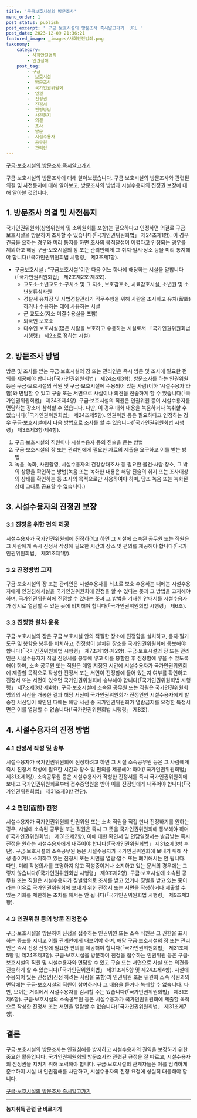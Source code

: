 ```yaml
---
title: '구금보호시설의 방문조사'
menu_order: 1
post_status: publish
post_excerpt: ' 구금 보호시설의 방문조사 즉시알고가기  URL '
post_date: 2023-12-09 21:36:21
featured_image: _images/사회안전범죄.png
taxonomy:
    category:
        - 사회안전범죄
        - 인권침해
    post_tag:
        - 구금
        -  보호시설
        -  방문조사
        -  국가인권위원회
        -  인권
        -  진정권
        -  진정서
        -  진정방법
        -  사전통지
        -  의결
        -  조사
        -  방문
        -  시설수용자
        -  공무원
        -  관리인
---
```



[구금·보호시설의 방문조사 즉시알고가기](URL)

구금·보호시설의 방문조사에 대해 알아보겠습니다. 구금·보호시설의 방문조사와 관련된 의결 및 사전통지에 대해 알아보고, 방문조사의 방법과 시설수용자의 진정권 보장에 대해 알아볼 것입니다.

## 1. 방문조사 의결 및 사전통지

국가인권위원회(상임위원회 및 소위원회를 포함)는 필요하다고 인정하면 의결로 구금·보호시설을 방문하여 조사할 수 있습니다(「국가인권위원회법」 제24조제1항). 이 경우 긴급을 요하는 경우와 미리 통지를 하면 조사의 목적달성이 어렵다고 인정되는 경우를 제외하고 해당 구금·보호시설의 장 또는 관리인에게 그 취지·일시·장소 등을 미리 통지해야 합니다(「국가인권위원회법 시행령」 제3조제1항).

- 구금보호시설 : “구금보호시설”이란 다음 어느 하나에 해당하는 시설을 말합니다(「국가인권위원회법」 제2조제2호·제3호).
  - 교도소·소년교도소·구치소 및 그 지소, 보호감호소, 치료감호시설, 소년원 및 소년분류심사원
  - 경찰서 유치장 및 사법경찰관리가 직무수행을 위해 사람을 조사하고 유치(留置)하거나 수용하는 데에 사용하는 시설
  - 군 교도소(지소·미결수용실을 포함)
  - 외국인 보호소
  - 다수인 보호시설(많은 사람을 보호하고 수용하는 시설로서 「국가인권위원회법 시행령」 제2조로 정하는 시설)

## 2. 방문조사 방법

방문 및 조사를 받는 구금·보호시설의 장 또는 관리인은 즉시 방문 및 조사에 필요한 편의를 제공해야 합니다(「국가인권위원회법」 제24조제3항). 방문조사를 하는 인권위원 등은 구금·보호시설의 직원 및 구금·보호시설에 수용되어 있는 사람(이하 ‘시설수용자’라 함)와 면담할 수 있고 구술 또는 서면으로 사실이나 의견을 진술하게 할 수 있습니다(「국가인권위원회법」 제24조제4항). 구금·보호시설의 직원은 인권위원 등이 시설수용자를 면담하는 장소에 참석할 수 있습니다. 다만, 이 경우 대화 내용을 녹음하거나 녹취할 수 없습니다(「국가인권위원회법」 제24조제5항). 인권위원 등은 필요하다고 인정하는 경우 구금·보호시설에서 다음 방법으로 조사를 할 수 있습니다(「국가인권위원회법 시행령」 제3조제3항·제4항).

1. 구금·보호시설의 직원이나 시설수용자 등의 진술을 듣는 방법
2. 구금·보호시설의 장 또는 관리인에게 필요한 자료의 제출을 요구하고 이를 받는 방법
3. 녹음, 녹화, 사진촬영, 시설수용자의 건강상태조사 등 필요한 물건·사람·장소, 그 밖의 상황을 확인하는 방법(녹음 또는 녹화한 내용은 해당 진술의 취지 또는 조사대상의 상태를 확인하는 등 조사의 목적으로만 사용하여야 하며, 당초 녹음 또는 녹화된 상태 그대로 공표할 수 없습니다.)

## 3. 시설수용자의 진정권 보장

### 3.1 진정을 위한 편의 제공

시설수용자가 국가인권위원회에 진정하려고 하면 그 시설에 소속된 공무원 또는 직원은 그 사람에게 즉시 진정서 작성에 필요한 시간과 장소 및 편의를 제공해야 합니다(「국가인권위원회법」 제31조제1항).

### 3.2 진정방법 고지

구금·보호시설의 장 또는 관리인은 시설수용자를 최초로 보호·수용하는 때에는 시설수용자에게 인권침해사실을 국가인권위원회에 진정을 할 수 있다는 뜻과 그 방법을 고지해야 하며, 국가인권위원회에 진정할 수 있다는 뜻과 그 방법을 기재한 안내서를 시설수용자가 상시로 열람할 수 있는 곳에 비치해야 합니다(「국가인권위원회법 시행령」 제6조).

### 3.3 진정함 설치·운용

구금·보호시설의 장은 구금·보호시설 안의 적절한 장소에 진정함을 설치하고, 용지·필기도구 및 봉함용 봉투를 비치하고, 진정함이 설치된 장소를 국가인권위원회에 통보해야 합니다(「국가인권위원회법 시행령」 제7조제1항·제2항). 구금·보호시설의 장 또는 관리인은 시설수용자가 직접 진정서를 봉투에 넣고 이를 봉함한 후 진정함에 넣을 수 있도록 해야 하며, 소속 공무원 또는 직원은 매일 지정된 시간에 시설수용자가 국가인권위원회에 제출할 목적으로 작성한 진정서 또는 서면이 진정함에 들어 있는지 여부를 확인하고 진정서 또는 서면이 있으면 국가인권위원회에 송부해야 합니다(「국가인권위원회법 시행령」 제7조제3항·제4항). 구금·보호시설에 소속된 공무원 또는 직원은 국가인권위원회 명의의 서신을 개봉한 결과 해당 서신이 국가인권위원회가 진정인인 시설수용자에게 발송한 서신임이 확인된 때에는 해당 서신 중 국가인권위원회가 열람금지를 요청한 특정서면은 이를 열람할 수 없습니다(「국가인권위원회법 시행령」 제8조).

## 4. 시설수용자의 진정 방법

### 4.1 진정서 작성 및 송부

시설수용자가 국가인권위원회에 진정하려고 하면 그 시설 소속공무원 등은 그 사람에게 즉시 진정서 작성에 필요한 시간과 장소 및 편의를 제공해야 하며(「국가인권위원회법」 제31조제1항), 소속공무원 등은 시설수용자가 작성한 진정서를 즉시 국가인권위원회에 보내고 국가인권위원회로부터 접수증명원을 받아 이를 진정인에게 내주어야 합니다(「국가인권위원회법」 제31조제3항 전단).

### 4.2 면전(面前) 진정

시설수용자가 국가인권위원회 인권위원 또는 소속 직원을 직접 만나 진정하기를 원하는 경우, 시설에 소속된 공무원 또는 직원은 즉시 그 뜻을 국가인권위원회에 통보해야 하며(「국가인권위원회법」 제31조제2항), 이에 대한 확인서 및 면담일정서는 발급받는 즉시 진정을 원하는 시설수용자에게 내주어야 합니다(「국가인권위원회법」 제31조제3항 후단). 구금·보호시설의 소속공무원 등은 시설수용자가 국가인권위원회에 보내기 위해 작성 중이거나 소지하고 있는 진정서 또는 서면을 열람·압수 또는 폐기해서는 안 됩니다. 다만, 미리 작성의사를 표명하지 않고 작성중이거나 소지하고 있는 문서의 경우에는 그렇지 않습니다(「국가인권위원회법 시행령」 제9조제2항). 구금·보호시설에 소속된 공무원 또는 직원은 시설수용자가 징벌혐의로 조사를 받고 있거나 징벌을 받고 있는 중이라는 이유로 국가인권위원회에 보내기 위한 진정서 또는 서면을 작성하거나 제출할 수 있는 기회를 제한하는 조치를 해서는 안 됩니다(「국가인권위원회법 시행령」 제9조제3항).

### 4.3 인권위원 등의 방문 진정접수

구금·보호시설을 방문하여 진정을 접수하는 인권위원 또는 소속 직원은 그 권한을 표시하는 증표를 지니고 이를 관계인에게 내보여야 하며, 해당 구금·보호시설의 장 또는 관리인은 즉시 진정 신청에 필요한 편의를 제공해야 합니다(「국가인권위원회법」 제31조제5항 및 제24조제3항). 구금·보호시설을 방문하여 진정을 접수하는 인권위원 등은 구금·보호시설의 직원 및 시설수용자와 면담할 수 있고 구술 또는 서면으로 사실 또는 의견을 진술하게 할 수 있습니다(「국가인권위원회법」 제31조제5항 및 제24조제4항). 시설에 수용되어 있는 진정인(진정 하려는 사람을 포함)과 인권위원 또는 위원회 소속 직원과의 면담에는 구금·보호시설의 직원이 참여하거나 그 내용을 듣거나 녹취할 수 없습니다. 다만, 보이는 거리에서 시설수용자를 감시할 수는 있습니다(「국가인권위원회법」 제31조제6항). 구금·보호시설의 소속공무원 등은 시설수용자가 국가인권위원회에 제출할 목적으로 작성한 진정서 또는 서면을 열람할 수 없습니다(「국가인권위원회법」 제31조제7항).

## 결론

구금·보호시설의 방문조사는 인권침해를 방지하고 시설수용자의 권익을 보장하기 위한 중요한 활동입니다. 국가인권위원회의 방문조사와 관련된 규정을 잘 따르고, 시설수용자의 진정권을 지키기 위해 노력해야 합니다. 구금·보호시설의 관계자들은 이를 엄격하게 준수하여 시설 내 인권침해를 차단하고, 시설수용자의 진정 요청에 성실히 대응해야 합니다.

[구금·보호시설의 방문조사 즉시알고가기](URL)
<!-- wp:separator -->
<hr class="wp-block-separator has-alpha-channel-opacity"/>
<!-- /wp:separator -->

<!-- wp:group {"backgroundColor":"base","layout":{"type":"constrained"}} -->
<div class="wp-block-group has-base-background-color has-background"><!-- wp:paragraph {"align":"center","fontSize":"medium"} -->
<p class="has-text-align-center has-large-font-size"><strong>농지취득 관련 글 바로가기</strong></p>
<!-- /wp:paragraph -->


<!-- wp:latest-posts
{"categories":[{"id":22986,"count":19,"description":"","link":"https://uknowlaw.com/category/%eb%86%8d%ec%a7%80%ec%b7%a8%eb%93%9d/","name":"농지취득","slug":"농지취득","taxonomy":"category","parent":0,"meta":[],"_links":{"self":[{"href":"https://uknowlaw.com/wp-json/wp/v2/categories/22986"}],"collection":[{"href":"https://uknowlaw.com/wp-json/wp/v2/categories"}],"about":[{"href":"https://uknowlaw.com/wp-json/wp/v2/taxonomies/category"}],"wp:post_type":[{"href":"https://uknowlaw.com/wp-json/wp/v2/posts?categories=22986"}],"curies":[{"name":"wp","href":"https://api.w.org/{rel}","templated":true}]}}],"postsToShow":100,"excerptLength":28,"postLayout":"grid","columns":2,"featuredImageAlign":"left","featuredImageSizeSlug":"large","fontSize":"small"} /--></div>
<!-- /wp:group -->